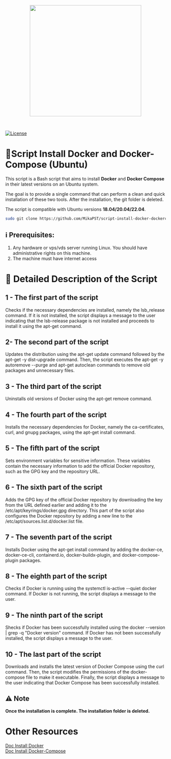 <p align=center><img src="https://github.com/MikaPST/script-install-docker-dockercompose-ubuntu/blob/main/logo-script-DockerAndDockerCompose.png?raw=true" height="350"></p><br>

[![License](https://img.shields.io/badge/License-Apache_2.0-blue.svg)](https://opensource.org/licenses/Apache-2.0)


# 📜Script Install Docker and Docker-Compose (Ubuntu)
This script is a Bash script that aims to install **Docker** and **Docker Compose** in their latest versions on an Ubuntu system.

The goal is to provide a single command that can perform a clean and quick installation of these two tools. After the installation, the git folder is deleted.

The script is compatible with Ubuntu versions **18.04/20.04/22.04**.

```bash
sudo git clone https://github.com/MikaPST/script-install-docker-dockercompose.git && cd script-install-docker-dockercompose/ && sudo chmod +x install_docker.sh && sudo ./install_docker.sh && cd .. && sudo rm -r script-install-docker-dockercompose
```

## ℹ️ Prerequisites:
1. Any hardware or vps/vds server running Linux. You should have administrative rights on this machine.
2. The machine must have internet access


# 🔎 Detailed Description of the Script 

## 1 - The first part of the script
Checks if the necessary dependencies are installed, namely the lsb_release command. If it is not installed, the script displays a message to the user indicating that the lsb-release package is not installed and proceeds to install it using the apt-get command.

## 2- The second part of the script
Updates the distribution using the apt-get update command followed by the apt-get -y dist-upgrade command. Then, the script executes the apt-get -y autoremove --purge and apt-get autoclean commands to remove old packages and unnecessary files.

## 3 - The third part of the script
Uninstalls old versions of Docker using the apt-get remove command.

## 4 - The fourth part of the script
Installs the necessary dependencies for Docker, namely the ca-certificates, curl, and gnupg packages, using the apt-get install command.

## 5 - The fifth part of the script
Sets environment variables for sensitive information. These variables contain the necessary information to add the official Docker repository, such as the GPG key and the repository URL.

## 6 - The sixth part of the script
Adds the GPG key of the official Docker repository by downloading the key from the URL defined earlier and adding it to the /etc/apt/keyrings/docker.gpg directory. This part of the script also configures the Docker repository by adding a new line to the /etc/apt/sources.list.d/docker.list file.

## 7 - The seventh part of the script
Installs Docker using the apt-get install command by adding the docker-ce, docker-ce-cli, containerd.io, docker-buildx-plugin, and docker-compose-plugin packages.

## 8 - The eighth part of the script
Checks if Docker is running using the systemctl is-active --quiet docker command. If Docker is not running, the script displays a message to the user.

## 9 - The ninth part of the script
Shecks if Docker has been successfully installed using the docker --version | grep -q "Docker version" command. If Docker has not been successfully installed, the script displays a message to the user.

## 10 - The last part of the script
Downloads and installs the latest version of Docker Compose using the curl command. Then, the script modifies the permissions of the docker-compose file to make it executable. Finally, the script displays a message to the user indicating that Docker Compose has been successfully installed.


## ⚠️ Note
**Once the installation is complete. The installation folder is deleted.**




# Other Resources
[Doc Install Docker](https://docs.docker.com/engine/install/ubuntu/)<br>
[Doc Install Docker-Compose](https://www.digitalocean.com/community/tutorials/how-to-install-and-use-docker-compose-on-ubuntu-20-04)<br>
